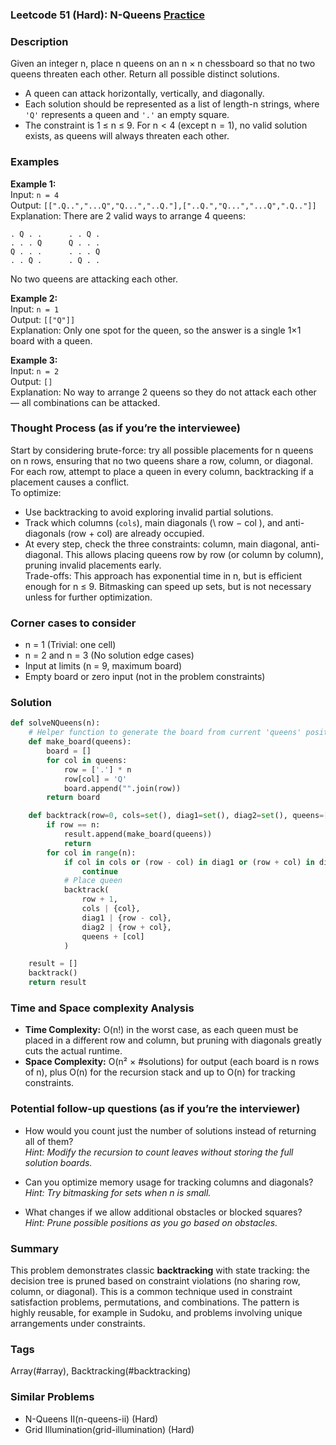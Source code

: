 ### Leetcode 51 (Hard): N-Queens [Practice](https://leetcode.com/problems/n-queens)

### Description  
Given an integer n, place n queens on an n × n chessboard so that no two queens threaten each other. Return all possible distinct solutions.  
- A queen can attack horizontally, vertically, and diagonally.  
- Each solution should be represented as a list of length-n strings, where `'Q'` represents a queen and `'.'` an empty square.  
- The constraint is 1 ≤ n ≤ 9. For n < 4 (except n = 1), no valid solution exists, as queens will always threaten each other.  

### Examples  

**Example 1:**  
Input: `n = 4`  
Output: `[[".Q..","...Q","Q...","..Q."],["..Q.","Q...","...Q",".Q.."]]`  
Explanation: There are 2 valid ways to arrange 4 queens:
```
. Q . .      . . Q .
. . . Q      Q . . .
Q . . .      . . . Q
. . Q .      . Q . .
```
No two queens are attacking each other.

**Example 2:**  
Input: `n = 1`  
Output: `[["Q"]]`  
Explanation: Only one spot for the queen, so the answer is a single 1×1 board with a queen.

**Example 3:**  
Input: `n = 2`  
Output: `[]`  
Explanation: No way to arrange 2 queens so they do not attack each other — all combinations can be attacked.

### Thought Process (as if you’re the interviewee)  
Start by considering brute-force: try all possible placements for n queens on n rows, ensuring that no two queens share a row, column, or diagonal. For each row, attempt to place a queen in every column, backtracking if a placement causes a conflict.  
To optimize:
- Use backtracking to avoid exploring invalid partial solutions.
- Track which columns (`cols`), main diagonals (\ row − col \), and anti-diagonals (row + col) are already occupied.
- At every step, check the three constraints: column, main diagonal, anti-diagonal.
This allows placing queens row by row (or column by column), pruning invalid placements early.  
Trade-offs: This approach has exponential time in n, but is efficient enough for n ≤ 9. Bitmasking can speed up sets, but is not necessary unless for further optimization.

### Corner cases to consider  
- n = 1 (Trivial: one cell)
- n = 2 and n = 3 (No solution edge cases)
- Input at limits (n = 9, maximum board)
- Empty board or zero input (not in the problem constraints)

### Solution

```python
def solveNQueens(n):
    # Helper function to generate the board from current 'queens' positions
    def make_board(queens):
        board = []
        for col in queens:
            row = ['.'] * n
            row[col] = 'Q'
            board.append("".join(row))
        return board

    def backtrack(row=0, cols=set(), diag1=set(), diag2=set(), queens=[]):
        if row == n:
            result.append(make_board(queens))
            return
        for col in range(n):
            if col in cols or (row - col) in diag1 or (row + col) in diag2:
                continue
            # Place queen
            backtrack(
                row + 1,
                cols | {col},
                diag1 | {row - col},
                diag2 | {row + col},
                queens + [col]
            )

    result = []
    backtrack()
    return result
```

### Time and Space complexity Analysis  

- **Time Complexity:** O(n!) in the worst case, as each queen must be placed in a different row and column, but pruning with diagonals greatly cuts the actual runtime.
- **Space Complexity:** O(n² × #solutions) for output (each board is n rows of n), plus O(n) for the recursion stack and up to O(n) for tracking constraints.

### Potential follow-up questions (as if you’re the interviewer)  

- How would you count just the number of solutions instead of returning all of them?  
  *Hint: Modify the recursion to count leaves without storing the full solution boards.*

- Can you optimize memory usage for tracking columns and diagonals?
  *Hint: Try bitmasking for sets when n is small.*

- What changes if we allow additional obstacles or blocked squares?  
  *Hint: Prune possible positions as you go based on obstacles.*

### Summary
This problem demonstrates classic **backtracking** with state tracking: the decision tree is pruned based on constraint violations (no sharing row, column, or diagonal). This is a common technique used in constraint satisfaction problems, permutations, and combinations. The pattern is highly reusable, for example in Sudoku, and problems involving unique arrangements under constraints.

### Tags
Array(#array), Backtracking(#backtracking)

### Similar Problems
- N-Queens II(n-queens-ii) (Hard)
- Grid Illumination(grid-illumination) (Hard)